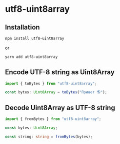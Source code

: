 # utf8-uint8array

## Installation

```bash
npm install utf8-uint8array
```

or

```bash
yarn add utf8-uint8array
```

## Encode UTF-8 string as Uint8Array

```ts
import { toBytes } from "utf8-uint8array";

const bytes: Uint8Array = toBytes("Привет 🌎");
```

## Decode Uint8Array as UTF-8 string

```ts
import { fromBytes } from "utf8-uint8array";

const bytes: Uint8Array;

const string: string = fromBytes(bytes);
```
